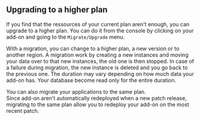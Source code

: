 ## Upgrading to a higher plan

If you find that the ressources of your current plan aren't enough, you can upgrade to a higher plan.
You can do it from the console by clicking on your add-on and going to the `Migrate/Upgrade` menu.  

With a migration, you can change to a higher plan, a new version or to another region.
A migration work by creating a new instances and moving your data over to that new instances, the old one is then stopped. In case of a failure during migration, the new instance is deleted and you go back to the previous one.
The duration may vary depending on how much data your add-on has. Your database become read only for the entire duration.

You can also migrate your applications to the same plan.  
Since add-on aren't automatically redeployed when a new patch release, migrating to the same plan allow you to redeploy your add-on on the most recent patch.